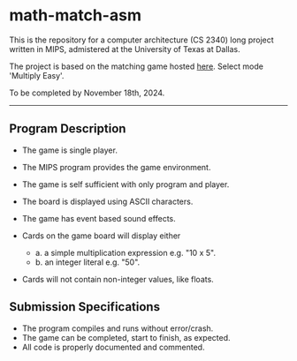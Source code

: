 # math-match-asm

This is the repository for a computer architecture (CS 2340) long project written in MIPS, admistered at the University of Texas at Dallas.

The project is based on the matching game hosted [here](https://www.mathsisfun.com/games/math-match-game.html). Select mode 'Multiply Easy'.

To be completed by November 18th, 2024.

---

## Program Description

- The game is single player.
- The MIPS program provides the game environment.
- The game is self sufficient with only program and player.
- The board is displayed using ASCII characters.
- The game has event based sound effects.
- Cards on the game board will display either

  - a. a simple multiplication expression e.g. "10 x 5".
  - b. an integer literal e.g. "50".

- Cards will not contain non-integer values, like floats.

## Submission Specifications

- The program compiles and runs without error/crash.
- The game can be completed, start to finish, as expected.
- All code is properly documented and commented.
